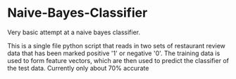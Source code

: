 # Naive-Bayes-Classifier
Very basic attempt at a naive bayes classifier.

This is a single file python script that reads in two sets of restaurant review data that has been marked positive '1' or negative '0'.  The training data is used to form feature vectors, which are then used to predict the classifier of the test data.  Currently only about 70% accurate
